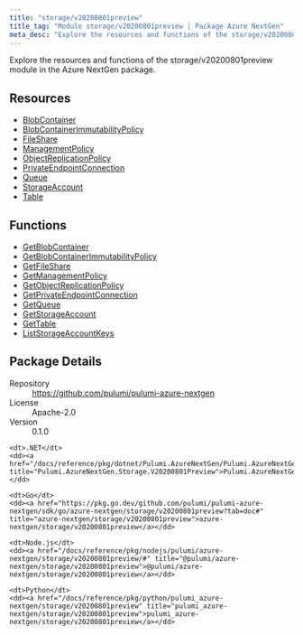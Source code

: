 ```yaml
---
title: "storage/v20200801preview"
title_tag: "Module storage/v20200801preview | Package Azure NextGen"
meta_desc: "Explore the resources and functions of the storage/v20200801preview module in the Azure NextGen package."
---
```


<!-- WARNING: this file was generated by Pulumi Docs Generator. -->
<!-- Do not edit by hand unless you're certain you know what you are doing! -->

Explore the resources and functions of the storage/v20200801preview module in the Azure NextGen package.

<h2 id="resources">Resources</h2>
<ul class="api">
    <li><a href="blobcontainer" title="BlobContainer"><span class="symbol resource"></span>BlobContainer</a></li>
    <li><a href="blobcontainerimmutabilitypolicy" title="BlobContainerImmutabilityPolicy"><span class="symbol resource"></span>BlobContainerImmutabilityPolicy</a></li>
    <li><a href="fileshare" title="FileShare"><span class="symbol resource"></span>FileShare</a></li>
    <li><a href="managementpolicy" title="ManagementPolicy"><span class="symbol resource"></span>ManagementPolicy</a></li>
    <li><a href="objectreplicationpolicy" title="ObjectReplicationPolicy"><span class="symbol resource"></span>ObjectReplicationPolicy</a></li>
    <li><a href="privateendpointconnection" title="PrivateEndpointConnection"><span class="symbol resource"></span>PrivateEndpointConnection</a></li>
    <li><a href="queue" title="Queue"><span class="symbol resource"></span>Queue</a></li>
    <li><a href="storageaccount" title="StorageAccount"><span class="symbol resource"></span>StorageAccount</a></li>
    <li><a href="table" title="Table"><span class="symbol resource"></span>Table</a></li>
</ul>

<h2 id="functions">Functions</h2>
<ul class="api">
    <li><a href="getblobcontainer" title="GetBlobContainer"><span class="symbol function"></span>GetBlobContainer</a></li>
    <li><a href="getblobcontainerimmutabilitypolicy" title="GetBlobContainerImmutabilityPolicy"><span class="symbol function"></span>GetBlobContainerImmutabilityPolicy</a></li>
    <li><a href="getfileshare" title="GetFileShare"><span class="symbol function"></span>GetFileShare</a></li>
    <li><a href="getmanagementpolicy" title="GetManagementPolicy"><span class="symbol function"></span>GetManagementPolicy</a></li>
    <li><a href="getobjectreplicationpolicy" title="GetObjectReplicationPolicy"><span class="symbol function"></span>GetObjectReplicationPolicy</a></li>
    <li><a href="getprivateendpointconnection" title="GetPrivateEndpointConnection"><span class="symbol function"></span>GetPrivateEndpointConnection</a></li>
    <li><a href="getqueue" title="GetQueue"><span class="symbol function"></span>GetQueue</a></li>
    <li><a href="getstorageaccount" title="GetStorageAccount"><span class="symbol function"></span>GetStorageAccount</a></li>
    <li><a href="gettable" title="GetTable"><span class="symbol function"></span>GetTable</a></li>
    <li><a href="liststorageaccountkeys" title="ListStorageAccountKeys"><span class="symbol function"></span>ListStorageAccountKeys</a></li>
</ul>

<h2 id="package-details">Package Details</h2>
<dl class="package-details">
	<dt>Repository</dt>
	<dd><a href="https://github.com/pulumi/pulumi-azure-nextgen">https://github.com/pulumi/pulumi-azure-nextgen</a></dd>
	<dt>License</dt>
	<dd>Apache-2.0</dd>
	<dt>Version</dt>
	<dd>0.1.0</dd>
</dl>



<dl class="tabular">

    <dt>.NET</dt>
    <dd><a href="/docs/reference/pkg/dotnet/Pulumi.AzureNextGen/Pulumi.AzureNextGen.Storage.V20200801Preview.html" title="Pulumi.AzureNextGen.Storage.V20200801Preview">Pulumi.AzureNextGen.Storage.V20200801Preview</a></dd>

    <dt>Go</dt>
    <dd><a href="https://pkg.go.dev/github.com/pulumi/pulumi-azure-nextgen/sdk/go/azure-nextgen/storage/v20200801preview?tab=doc#" title="azure-nextgen/storage/v20200801preview">azure-nextgen/storage/v20200801preview</a></dd>

    <dt>Node.js</dt>
    <dd><a href="/docs/reference/pkg/nodejs/pulumi/azure-nextgen/storage/v20200801preview/#" title="@pulumi/azure-nextgen/storage/v20200801preview">@pulumi/azure-nextgen/storage/v20200801preview</a></dd>

    <dt>Python</dt>
    <dd><a href="/docs/reference/pkg/python/pulumi_azure-nextgen/storage/v20200801preview" title="pulumi_azure-nextgen/storage/v20200801preview">pulumi_azure-nextgen/storage/v20200801preview</a></dd>

</dl>


